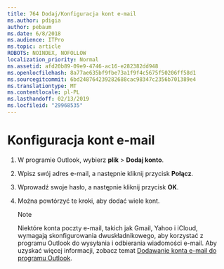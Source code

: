 ```yaml
---
title: 764 Dodaj/Konfiguracja kont e-mail
ms.author: pdigia
author: pebaum
ms.date: 6/8/2018
ms.audience: ITPro
ms.topic: article
ROBOTS: NOINDEX, NOFOLLOW
localization_priority: Normal
ms.assetid: afd20b89-09e9-4746-ac16-e282382dd948
ms.openlocfilehash: 8a77ae635bf9fbe73a1f9f4c5675f50206ff58d1
ms.sourcegitcommit: 6bd248764239282688cac98347c2356b701389e4
ms.translationtype: MT
ms.contentlocale: pl-PL
ms.lasthandoff: 02/13/2019
ms.locfileid: "29968535"
---
```

# <a name="setup-email-accounts"></a>Konfiguracja kont e-mail

1. W programie Outlook, wybierz **plik** \> **Dodaj konto**.
    
2. Wpisz swój adres e-mail, a następnie kliknij przycisk **Połącz**.
    
3. Wprowadź swoje hasło, a następnie kliknij przycisk **OK**.
    
4. Można powtórzyć te kroki, aby dodać wiele kont.
    
    > [!NOTE]
    > Niektóre konta poczty e-mail, takich jak Gmail, Yahoo i iCloud, wymagają skonfigurowania dwuskładnikowego, aby korzystać z programu Outlook do wysyłania i odbierania wiadomości e-mail. Aby uzyskać więcej informacji, zobacz temat [Dodawanie konta e-mail do programu Outlook](https://support.office.com/article/6e27792a-9267-4aa4-8bb6-c84ef146101b.aspx). 
  

